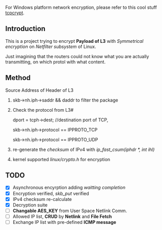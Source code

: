 For Windows platform network encryption, please refer to this cool stuff [tcpcrypt](http://tcpcrypt.org/).

## Introduction

This is a project trying to encrypt **Payload of L3** with *Symmetrical  encryption* on *Netfilter subsystem* of Linux.

Just imagining that the routers could not know what you are actually transmitting, on which protol with what content.

## Method

Source Address of Header of L3

1. skb->nh.iph->saddr && daddr to filter the package

2. Check the protocol from L3#

   dport = tcph->dest; //destination port of TCP,

   skb->nh.iph->protocol == IPPROTO_TCP

   skb->nh.iph->protocol == IPPROTO_UDP
3. re-generate the *checksum* of IPv4 with *ip_fast_csum(iphdr \*, int ihl)*

4. kernel supported *linux/crypto.h* for encryption

## TODO

+ [x] Asynchronous encyrption adding *waitting completion*
+ [x] Encryption verified, *skb_put* verified
+ [x] IPv4 checksum re-calculate
+ [x] Decryption suite
+ [ ] **Changable AES_KEY** from User Space Netlink Comm.
+ [ ] Allowed IP list,  **CRUD** by **Netlink** and **File Fetch**
+ [ ] Exchange IP list with pre-defined **ICMP message**
